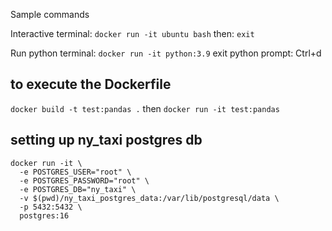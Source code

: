 Sample commands

Interactive terminal:
`docker run -it ubuntu bash`
then:
`exit`

Run python terminal:
`docker run -it python:3.9`
exit python prompt:
Ctrl+d


## to execute the Dockerfile
`docker build -t test:pandas .`
then
`docker run -it test:pandas`

## setting up ny_taxi postgres db
```
docker run -it \
  -e POSTGRES_USER="root" \
  -e POSTGRES_PASSWORD="root" \
  -e POSTGRES_DB="ny_taxi" \
  -v $(pwd)/ny_taxi_postgres_data:/var/lib/postgresql/data \
  -p 5432:5432 \
  postgres:16
```